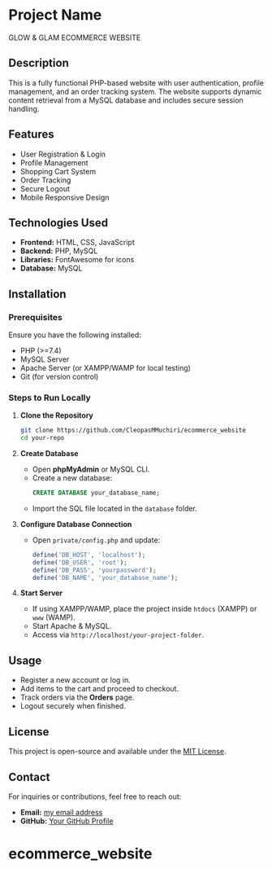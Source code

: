 # Project Name

GLOW & GLAM ECOMMERCE WEBSITE

## Description

This is a fully functional PHP-based website with user authentication, profile management, and an order tracking system. The website supports dynamic content retrieval from a MySQL database and includes secure session handling.

## Features

- User Registration & Login
- Profile Management
- Shopping Cart System
- Order Tracking
- Secure Logout
- Mobile Responsive Design

## Technologies Used

- **Frontend:** HTML, CSS, JavaScript
- **Backend:** PHP, MySQL
- **Libraries:** FontAwesome for icons
- **Database:** MySQL

## Installation

### Prerequisites

Ensure you have the following installed:

- PHP (>=7.4)
- MySQL Server
- Apache Server (or XAMPP/WAMP for local testing)
- Git (for version control)

### Steps to Run Locally

1. **Clone the Repository**

   ```sh
   git clone https://github.com/CleopasMMuchiri/ecommerce_website
   cd your-repo
   ```

2. **Create Database**

   - Open **phpMyAdmin** or MySQL CLI.
   - Create a new database:
     ```sql
     CREATE DATABASE your_database_name;
     ```
   - Import the SQL file located in the `database` folder.

3. **Configure Database Connection**

   - Open `private/config.php` and update:
     ```php
     define('DB_HOST', 'localhost');
     define('DB_USER', 'root');
     define('DB_PASS', 'yourpassword');
     define('DB_NAME', 'your_database_name');
     ```

4. **Start Server**

   - If using XAMPP/WAMP, place the project inside `htdocs` (XAMPP) or `www` (WAMP).
   - Start Apache & MySQL.
   - Access via `http://localhost/your-project-folder`.

## Usage

- Register a new account or log in.
- Add items to the cart and proceed to checkout.
- Track orders via the **Orders** page.
- Logout securely when finished.

## License

This project is open-source and available under the [MIT License](LICENSE).

## Contact

For inquiries or contributions, feel free to reach out:

- **Email:** [my email address](reachnyamamba@gmail.com)
- **GitHub:** [Your GitHub Profile](https://github.com/Nyamamba)

# ecommerce_website
